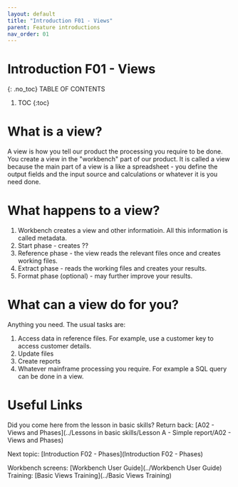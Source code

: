 ```yaml
---
layout: default
title: "Introduction F01 - Views"
parent: Feature introductions
nav_order: 01
---
```


# Introduction F01 - Views
{: .no_toc}
TABLE OF CONTENTS 
1. TOC
{:toc}  

#  What is a view?
A view is how you tell our product the processing you require to be done.  
You create a view in the "workbench" part of our product.  It is called a view because the main part of a view is a like a spreadsheet - you define the output fields and the input source and calculations or whatever it is you need done.

# What happens to a view?
1.  Workbench creates a view and other informatioin.  All this information is called metadata.  
1.   Start phase - creates ??
1.  Reference phase - the view reads the relevant files once and creates working files.
1.  Extract phase - reads the working files and creates your results.
1.  Format phase (optional) - may further improve your results.


#  What can a view do for you?
Anything you need.  The usual tasks are:
1.  Access data in reference files.  For example, use a customer key to access customer details.
1.  Update files
1.  Create reports
1.  Whatever mainframe processing you require.  For example a SQL query can be done in a view.


# Useful Links
Did you come here from the lesson in basic skills?  Return back: [A02 - Views and Phases](../Lessons in basic skills/Lesson A - Simple report/A02 - Views and Phases)  
  
Next topic: [Introduction F02 - Phases](Introduction F02 - Phases)  
  
Workbench screens: [Workbench User Guide](../Workbench User Guide)    
Training: [Basic Views Training](../Basic Views Training)  
